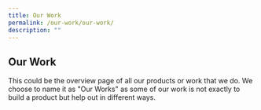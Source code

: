 ```yaml
---
title: Our Work
permalink: /our-work/our-work/
description: ""
---
```



## Our Work
This could be the overview page of all our products or work that we do. We choose to name it as "Our Works" as some of our work is not exactly to build a product but help out in different ways.